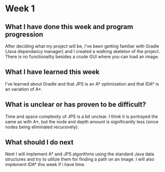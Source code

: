 # Week 1

## What I have done this week and program progression

After deciding what my project will be, I've been getting familiar with Gradle (Java dependancy manager) and I created a walking skeleton of the project. There is no functionality besides a crude GUI where you can load an image.

## What I have learned this week

I've learned about Gradle and that JPS is an A\* optimization and that IDA\* is an variation of A\*.

## What is unclear or has proven to be difficult?

Time and space complexity of JPS is a bit unclear. I think it is portrayed the same as with A\*, but the node and depth amount is significantly less (since nodes being eliminated recursively).

## What should I do next

Next I will implement A\* and JPS algorithms using the standard Java data structures and try to utilize them for finding a path on an image. I will also implement IDA\* this week if i have time.
